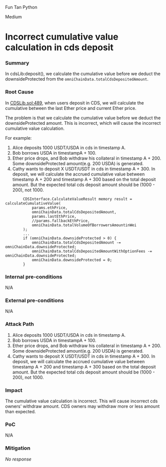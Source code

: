 Fun Tan Python

Medium

# Incorrect cumulative value calculation in cds deposit

### Summary

In cdsLib:deposit(), we calculate the cumulative value before we deduct the downsideProtected from the `omniChainData.totalCdsDepositedAmount`.

### Root Cause

In [CDSLib.sol:489](https://github.com/sherlock-audit/2024-11-autonomint/blob/main/Blockchain/Blockchian/contracts/lib/CDSLib.sol#L489-L509), when users deposit in CDS, we will calculate the cumulative between the last Ether price and current Ether price.

The problem is that we calculate the cumulative value before we deduct the downsideProtected amount. This is incorrect, which will cause the incorrect cumulative value calculation.

For example:
1. Alice deposits 1000 USDT/USDA in cds in timestamp A.
2. Bob borrows USDA in timestampA + 100.
3. Ether price drops, and Bob withdraw his collateral in timestamp A + 200. Some downsideProtected amount(e.g. 200 USDA) is generated.
4. Cathy wants to deposit X USDT/USDT in cds in timestamp A + 300. In deposit, we will calculate the accrued cumulative value between timestamp A + 200 and timestamp A + 300 based on the total deposit amount. But the expected total cds deposit amount should be (1000 - 200), not 1000.
```solidity
        CDSInterface.CalculateValueResult memory result = calculateCumulativeValue(
            params.ethPrice,
            omniChainData.totalCdsDepositedAmount,
            params.lastEthPrice,
            //params.fallbackEthPrice,
            omniChainData.totalVolumeOfBorrowersAmountinWei
        );
        ...
        if (omniChainData.downsideProtected > 0) {
            omniChainData.totalCdsDepositedAmount -= omniChainData.downsideProtected;
            omniChainData.totalCdsDepositedAmountWithOptionFees -= omniChainData.downsideProtected;
            omniChainData.downsideProtected = 0;
        }
```

### Internal pre-conditions

N/A

### External pre-conditions

N/A

### Attack Path

1. Alice deposits 1000 USDT/USDA in cds in timestamp A.
2. Bob borrows USDA in timestampA + 100.
3. Ether price drops, and Bob withdraw his collateral in timestamp A + 200. Some downsideProtected amount(e.g. 200 USDA) is generated.
4. Cathy wants to deposit X USDT/USDT in cds in timestamp A + 300. In deposit, we will calculate the accrued cumulative value between timestamp A + 200 and timestamp A + 300 based on the total deposit amount. But the expected total cds deposit amount should be (1000 - 200), not 1000.

### Impact

The cumulative value calculation is incorrect. This will cause incorrect cds owners' withdraw amount. CDS owners may withdraw more or less amount than expected.

### PoC

N/A

### Mitigation

_No response_